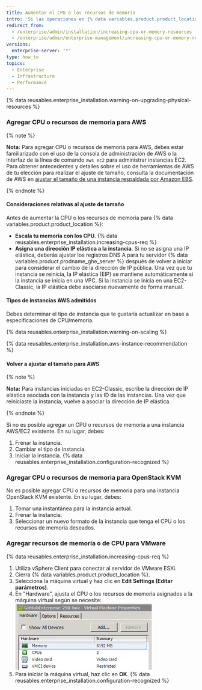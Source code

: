 ```yaml
---
title: Aumentar el CPU o los recursos de memoria
intro: 'Si las operaciones en {% data variables.product.product_location_enterprise %} son lentas, es posible que necesites agregar CPU o recursos de memoria.'
redirect_from:
  - /enterprise/admin/installation/increasing-cpu-or-memory-resources
  - /enterprise/admin/enterprise-management/increasing-cpu-or-memory-resources
versions:
  enterprise-server: '*'
type: how_to
topics:
  - Enterprise
  - Infrastructure
  - Performance
---
```


{% data reusables.enterprise_installation.warning-on-upgrading-physical-resources %}

### Agregar CPU o recursos de memoria para AWS

{% note %}

**Nota:** Para agregar CPU o recursos de memoria para AWS, debes estar familiarizado con el uso de la consola de administración de AWS o la interfaz de la línea de comando `aws ec2` para administrar instancias EC2. Para obtener antecedentes y detalles sobre el uso de herramientas de AWS de tu elección para realizar el ajuste de tamaño, consulta la documentación de AWS en [ajustar el tamaño de una instancia respaldada por Amazon EBS](https://docs.aws.amazon.com/AWSEC2/latest/UserGuide/ec2-instance-resize.html).

{% endnote %}

#### Consideraciones relativas al ajuste de tamaño

Antes de aumentar la CPU o los recursos de memoria para {% data variables.product.product_location %}:

- **Escala tu memoria con los CPU**. {% data reusables.enterprise_installation.increasing-cpus-req %}
- **Asigna una dirección IP elástica a la instancia**. Si no se asigna una IP elástica, deberás ajustar los registros DNS A para tu servidor {% data variables.product.prodname_ghe_server %} después de volver a iniciar para considerar el cambio de la dirección de IP pública. Una vez que tu instancia se reinicia, la IP elástica (EIP) se mantiene automáticamente si la instancia se inicia en una VPC. Si la instancia se inicia en una EC2-Classic, la IP elástica debe asociarse nuevamente de forma manual.

#### Tipos de instancias AWS admitidos

Debes determinar el tipo de instancia que te gustaría actualizar en base a especificaciones de CPU/memoria.

{% data reusables.enterprise_installation.warning-on-scaling %}

{% data reusables.enterprise_installation.aws-instance-recommendation %}

#### Volver a ajustar el tamaño para AWS

{% note %}

**Nota:** Para instancias iniciadas en EC2-Classic, escribe la dirección de IP elástica asociada con la instancia y las ID de las instancias. Una vez que reiniciaste la instancia, vuelve a asociar la dirección de IP elástica.

{% endnote %}

Si no es posible agregar un CPU o recursos de memoria a una instancia AWS/EC2 existente. En su lugar, debes:

1. Frenar la instancia.
2. Cambiar el tipo de instancia.
3. Iniciar la instancia.
{% data reusables.enterprise_installation.configuration-recognized %}

### Agregar CPU o recursos de memoria para OpenStack KVM

No es posible agregar CPU o recursos de memoria para una instancia OpenStack KVM existente. En su lugar, debes:

1. Tomar una instantánea para la instancia actual.
2. Frenar la instancia.
3. Seleccionar un nuevo formato de la instancia que tenga el CPU o los recursos de memoria deseados.

### Agregar recursos de memoria o de CPU para VMware

{% data reusables.enterprise_installation.increasing-cpus-req %}

1. Utiliza vSphere Client para conectar al servidor de VMware ESXi.
2. Cierra {% data variables.product.product_location %}.
3. Selecciona la máquina virtual y haz clic en **Edit Settings (Editar parámetros)**.
4. En "Hardware", ajusta el CPU o los recursos de memoria asignados a la máquina virtual según se necesite: ![Recursos de configuración de WMware](/assets/images/enterprise/vmware/vsphere-hardware-tab.png)
5. Para iniciar la máquina virtual, haz clic en **OK**.
{% data reusables.enterprise_installation.configuration-recognized %}
